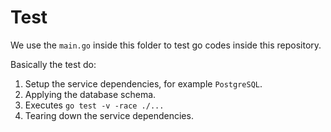 # Test

We use the `main.go` inside this folder to test go codes inside this repository.

Basically the test do:

1. Setup the service dependencies, for example `PostgreSQL`.
1. Applying the database schema.
1. Executes `go test -v -race ./...`
1. Tearing down the service dependencies.
